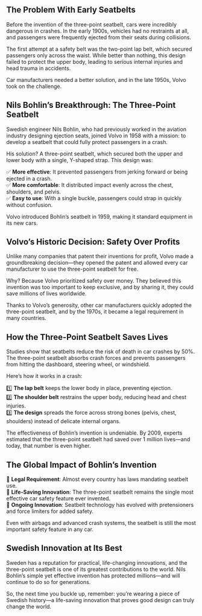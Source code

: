 ## The Problem With Early Seatbelts

Before the invention of the three-point seatbelt, cars were incredibly dangerous in crashes. In the early 1900s, vehicles had no restraints at all, and passengers were frequently ejected from their seats during collisions.

The first attempt at a safety belt was the two-point lap belt, which secured passengers only across the waist. While better than nothing, this design failed to protect the upper body, leading to serious internal injuries and head trauma in accidents.

Car manufacturers needed a better solution, and in the late 1950s, Volvo took on the challenge.

## Nils Bohlin’s Breakthrough: The Three-Point Seatbelt

Swedish engineer Nils Bohlin, who had previously worked in the aviation industry designing ejection seats, joined Volvo in 1958 with a mission: to develop a seatbelt that could fully protect passengers in a crash.

His solution? A three-point seatbelt, which secured both the upper and lower body with a single, Y-shaped strap. This design was:

✅ **More effective**: It prevented passengers from jerking forward or being ejected in a crash.  
✅ **More comfortable**: It distributed impact evenly across the chest, shoulders, and pelvis.  
✅ **Easy to use**: With a single buckle, passengers could strap in quickly without confusion.

Volvo introduced Bohlin’s seatbelt in 1959, making it standard equipment in its new cars.

## Volvo’s Historic Decision: Safety Over Profits

Unlike many companies that patent their inventions for profit, Volvo made a groundbreaking decision—they opened the patent and allowed every car manufacturer to use the three-point seatbelt for free.

Why? Because Volvo prioritized safety over money. They believed this invention was too important to keep exclusive, and by sharing it, they could save millions of lives worldwide.

Thanks to Volvo’s generosity, other car manufacturers quickly adopted the three-point seatbelt, and by the 1970s, it became a legal requirement in many countries.

## How the Three-Point Seatbelt Saves Lives

Studies show that seatbelts reduce the risk of death in car crashes by 50%. The three-point seatbelt absorbs crash forces and prevents passengers from hitting the dashboard, steering wheel, or windshield.

Here’s how it works in a crash:

1️⃣ **The lap belt** keeps the lower body in place, preventing ejection.  
2️⃣ **The shoulder belt** restrains the upper body, reducing head and chest injuries.  
3️⃣ **The design** spreads the force across strong bones (pelvis, chest, shoulders) instead of delicate internal organs.

The effectiveness of Bohlin’s invention is undeniable. By 2009, experts estimated that the three-point seatbelt had saved over 1 million lives—and today, that number is even higher.

## The Global Impact of Bohlin’s Invention

🚗 **Legal Requirement**: Almost every country has laws mandating seatbelt use.  
🚗 **Life-Saving Innovation**: The three-point seatbelt remains the single most effective car safety feature ever invented.  
🚗 **Ongoing Innovation**: Seatbelt technology has evolved with pretensioners and force limiters for added safety.

Even with airbags and advanced crash systems, the seatbelt is still the most important safety feature in any car.

## Swedish Innovation at Its Best

Sweden has a reputation for practical, life-changing innovations, and the three-point seatbelt is one of its greatest contributions to the world. Nils Bohlin’s simple yet effective invention has protected millions—and will continue to do so for generations.

So, the next time you buckle up, remember: you’re wearing a piece of Swedish history—a life-saving innovation that proves good design can truly change the world.